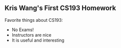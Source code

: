 ## Kris Wang's First CS193 Homework

Favorite things about CS193:
- No Exams!
- Instructors are nice
- It is useful and interesting

